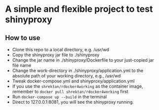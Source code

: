 # A simple and flexible project to test shinyproxy

## How to use

- Clone this repo to a local directory, e.g. /usr/wd
- Copy the shinyproxy jar file to ./shinyproxy
- Change the jar name in ./shinyproxy/Dockerfile to your just-copied jar file name
- Change the work-directory in ./shinyproxy/application.yml to the absolute path of your working directory, e.g., /usr/wd
- Tweak docker-compose.yml and shinyproxy/application.yml
- If you use the `shrektan/rdocker4working` as the container image, remember to `docker pull shrektan/rdocker4working` first
- Run `docker-compose up --build` in the terminal
- Direct to 127.0.0.1:8081, you will see the shinyproxy running.
